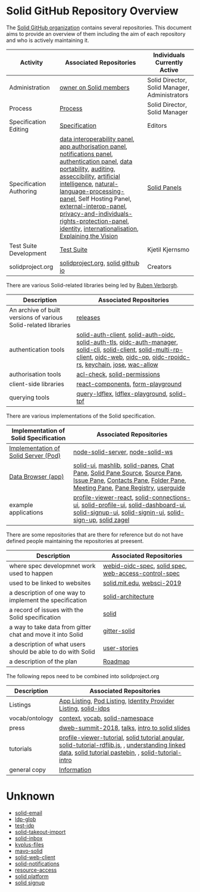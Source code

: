 # Solid GitHub Repository Overview

The [Solid GitHub organization](https://github.com/solid/) contains several repositories.
This document aims to provide an overview of them including the aim of each repository and who is actively maintaining it. 

| Activity | Associated Repositories | Individuals Currently Active |
| ------------- | ------------- | ------------- |
| Administration | [owner on Solid members](https://github.com/orgs/solid/people) | Solid Director, Solid Manager, Administrators |
| Process | [Process](https://github.com/solid/process) | Solid Director, Solid Manager |
| Specification Editing | [Specification](https://github.com/solid/specification) | Editors |
| Specification Authoring | [data interoperability panel](https://github.com/solid/data-interoperability-panel), [app authorisation panel](https://github.com/solid/app-authorization-panel), [notifications panel](https://github.com/solid/notifications-panel), [authentication panel](https://github.com/solid/authentication-panel), [data portability](https://github.com/solid/data-portability), [auditing](https://github.com/solid/auditing), [asseccibility](https://github.com/solid/Accessibility), [artificial intelligence](https://github.com/solid/Artificial-Intelligence), [natural-language-processing-panel](https://github.com/solid/natural-language-processing-panel), Self Hosting Panel, [external-interop-panel](https://github.com/solid/external-interop-panel), [privacy-and-individuals-rights-protection-panel](https://github.com/solid/privacy-and-individuals-rights-protection-panel), [identity](https://github.com/solid/identity-panel), [internationalisation](https://github.com/solid/internationalisation), [Explaining the Vision](https://github.com/solid/Explaining-the-Vision-Panel)| [Solid Panels](https://github.com/solid/process/blob/master/panels.md) |
| Test Suite Development | [Test Suite](https://github.com/solid/test-suite) | Kjetil Kjernsmo |
| solidproject.org | [solidproject.org](https://github.com/solid/solidproject.org), [solid github io](https://github.com/solid/solid.github.io) | Creators |


There are various Solid-related libraries being led by [Ruben Verborgh](https://github.com/RubenVerborgh). 

| Description | Associated Repositories | 
| ------------- | ------------- | 
| An archive of built versions of various Solid-related libraries | [releases](https://github.com/solid/releases) | 
| authentication tools | [solid-auth-client](https://github.com/solid/solid-auth-client), [solid-auth-oidc](https://github.com/solid/solid-auth-oidc), [solid-auth-tls](https://github.com/solid/solid-auth-tls), [oidc-auth-manager](https://github.com/solid/oidc-auth-manager), [solid-cli](https://github.com/solid/solid-cli), [solid-client](https://github.com/solid/solid-client), [solid-multi-rp-client](https://github.com/solid/solid-multi-rp-client), [oidc-web](https://github.com/solid/oidc-web), [oidc-op](https://github.com/solid/oidc-op), [oidc-rp](https://github.com/solid/oidc-rp)[oidc-rs](https://github.com/solid/oidc-rs), [keychain](https://github.com/solid/keychain), [jose](https://github.com/solid/jose), [wac-allow](https://github.com/solid/wac-allow) | 
| authorisation tools | [acl-check](https://github.com/solid/acl-check), [solid-permissions](https://github.com/solid/solid-permissions) | 
| client-side libraries | [react-components](https://github.com/solid/react-components), [form-playground](https://github.com/solid/form-playground)  | 
| querying tools | [query-ldflex](https://github.com/solid/query-ldflex), [ldflex-playground](https://github.com/solid/ldflex-playground), [solid-tpf](https://github.com/solid/solid-tpf)| 

There are various implementations of the Solid specification. 

| Implementation of Solid Specification | Associated Repositories | 
| ------------- | ------------- | 
| [Implementation of Solid Server (Pod)](https://github.com/orgs/solid/projects/2) | [node-solid-server](https://github.com/solid/node-solid-server), [node-solid-ws](https://github.com/solid/node-solid-ws) | [Jackson Morgan](https://github.com/jaxoncreed), Michiel de Jong |
| [Data Browser (app)](https://github.com/orgs/solid/projects/4) | [solid-ui](https://github.com/solid/solid-ui), [mashlib](https://github.com/solid/mashlib), [solid-panes](https://github.com/solid/solid-panes), [Chat Pane](https://github.com/solid/chat-pane), [Solid Pane Source](https://github.com/solid/solid-pane-source), [Source Pane](https://github.com/solid/source-pane), [Issue Pane](https://github.com/solid/issue-pane), [Contacts Pane](https://github.com/solid/contacts-pane), [Folder Pane](https://github.com/solid/folder-pane), [Meeting Pane](https://github.com/solid/meeting-pane), [Pane Registry](https://github.com/solid/pane-registry), [userguide](https://github.com/solid/userguide) | Arne Hassel, Tim Berners-Lee, Vincent Tunru, Kevin Howard, Daphne |
| example applications | [profile-viewer-react](https://github.com/solid/profile-viewer-react), [solid-connections-ui](https://github.com/solid/solid-connections-ui), [solid-profile-ui](https://github.com/solid/solid-profile-ui), [solid-dashboard-ui](https://github.com/solid/solid-dashboard-ui), [solid-signup-ui](https://github.com/solid/solid-signup-ui), [solid-signin-ui](https://github.com/solid/solid-signin-ui), [solid-sign-up](https://github.com/solid/solid-sign-up), [solid zagel](https://github.com/solid/solid-zagel) | 

There are some repositories that are there for reference but do not have defined people maintaining the repositories at preesent. 

| Description | Associated Repositories | 
| ------------- | ------------- | 
| where spec developmnet work used to happen | [webid-oidc-spec](https://github.com/solid/webid-oidc-spec), [solid spec](https://github.com/solid/solid-spec), [web-access-control-spec](https://github.com/solid/web-access-control-spec) |
| used to be linked to websites | [solid.mit.edu](https://github.com/solid/solid.mit.edu), [websci-2019](https://github.com/solid/websci-2019) | 
| a description of one way to implement the specification | [solid-architecture](https://github.com/solid/solid-architecture) | 
| a record of issues with the Solid specification | [solid](https://github.com/solid/solid) | 
| a way to take data from gitter chat and move it into Solid | [gitter-solid](https://github.com/solid/gitter-solid) | 
| a description of what users should be able to do with Solid | [user-stories](https://github.com/solid/user-stories) | 
| a description of the plan | [Roadmap](https://github.com/solid/Roadmap) | 

The following repos need to be combined into solidproject.org 

| Description | Associated Repositories | 
| ------------- | ------------- | 
| Listings | [App Listing](https://github.com/solid/solid-apps), [Pod Listing](https://github.com/solid/pods), [Identity Provider Listing](https://github.com/solid/solid-idp-list), [solid-idps](https://github.com/solid/solid-idps) |
| vocab/ontology | [context](https://github.com/solid/context), [vocab](https://github.com/solid/vocab), [solid-namespace](https://github.com/solid/solid-namespace) | 
| press | [dweb-summit-2018](https://github.com/solid/dweb-summit-2018), [talks](https://github.com/solid/talks), [intro to solid slides](https://github.com/solid/intro-to-solid-slides) | 
| tutorials | [profile-viewer-tutorial](https://github.com/solid/profile-viewer-tutorial), [solid tutorial angular](https://github.com/solid/solid-tutorial-angular), [solid-tutorial-rdflib.js](https://github.com/solid/solid-tutorial-rdflib.js), , [understanding linked data](https://github.com/solid/understanding-linked-data), [solid tutorial pastebin](https://github.com/solid/solid-tutorial-pastebin), , [solid-tutorial-intro](https://github.com/solid/solid-tutorial-intro) | 
| general copy | [Information](https://github.com/solid/information)| 

# Unknown
- [solid-email](https://github.com/solid/solid-email)
- [ldp-glob](https://github.com/solid/ldp-glob)
- [test-idp](https://github.com/solid/test-idp)
- [solid-takeout-import](https://github.com/solid/solid-takeout-import) 
- [solid-inbox](https://github.com/solid/solid-inbox)
- [kvplus-files](https://github.com/solid/kvplus-files)
- [mavo-solid](https://github.com/solid/mavo-solid)
- [solid-web-client](https://github.com/solid/solid-web-client)
- [solid-notifications](https://github.com/solid/solid-notifications)
- [resource-access](https://github.com/solid/resource-access)
- [solid platform](https://github.com/solid/solid-platform)
- [solid signup](https://github.com/solid/solid-signup)
